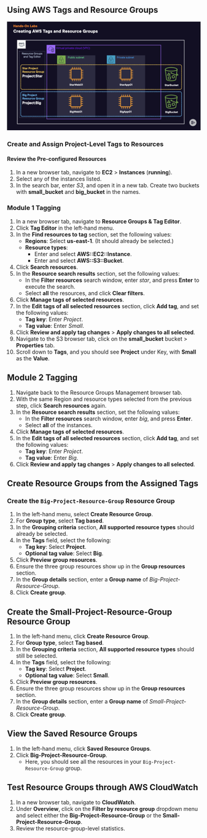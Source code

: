 ## Using AWS Tags and Resource Groups

![image](../images/aws-resource-group.png)

### Create and Assign Project-Level Tags to Resources

#### Review the Pre-configured Resources

1. In a new browser tab, navigate to **EC2** > **Instances** (**running**).
2. Select any of the instances listed.
3. In the search bar, enter _S3_, and open it in a new tab. Create two buckets with **small_bucket** and **big_bucket** in the names.

### Module 1 Tagging

1. In a new browser tab, navigate to **Resource Groups & Tag Editor**.
2. Click **Tag Editor** in the left-hand menu.
3. In the **Find resources to tag** section, set the following values:
   - **Regions**: Select **us-east-1**. (It should already be selected.)
   - **Resource types**:
     - Enter and select **AWS::EC2::Instance**.
     - Enter and select **AWS::S3::Bucket**.
4. Click **Search resources**.
5. In the **Resource search results** section, set the following values:
   - In the **Filter resources** search window, enter _star_, and press **Enter** to execute the search.
   - Select **all** the resources, and click **Clear filters**.
6. Click **Manage tags of selected resources**.
7. In the **Edit tags of all selected resources** section, click **Add tag**, and set the following values:
   - **Tag key**: Enter _Project_.
   - **Tag value**: Enter _Small_.
8. Click **Review and apply tag changes** > **Apply changes to all selected**.
9. Navigate to the S3 browser tab, click on the **small_bucket** bucket > **Properties** tab.
10. Scroll down to **Tags**, and you should see **Project** under Key, with **Small** as the **Value**.

## Module 2 Tagging

1. Navigate back to the Resource Groups Management browser tab.
2. With the same Region and resource types selected from the previous step, click **Search resources** again.
3. In the **Resource search results** section, set the following values:
   - In the **Filter resources** search window, enter _big_, and press **Enter**.
   - Select **all** of the instances.
4. Click **Manage tags of selected resources**.
5. In the **Edit tags of all selected resources** section, click **Add tag**, and set the following values:
   - **Tag key**: Enter _Project_.
   - **Tag value**: Enter _Big_.
6. Click **Review and apply tag changes** > **Apply changes to all selected**.

## Create Resource Groups from the Assigned Tags

### Create the `Big-Project-Resource-Group` Resource Group

1. In the left-hand menu, select **Create Resource Group**.
2. For **Group type**, select **Tag based**.
3. In the **Grouping criteria** section, **All supported resource types** should already be selected.
4. In the **Tags** field, select the following:
   - **Tag key**: Select **Project**.
   - **Optional tag value**: Select **Big**.
5. Click **Preview group resources**.
6. Ensure the three group resources show up in the **Group resources** section.
7. In the **Group details** section, enter a **Group name** of _Big-Project-Resource-Group_.
8. Click **Create group**.

## Create the Small-Project-Resource-Group Resource Group

1. In the left-hand menu, click **Create Resource Group**.
2. For **Group type**, select **Tag based**.
3. In the **Grouping criteria** section, **All supported resource types** should still be selected.
4. In the **Tags** field, select the following:
   - **Tag key**: Select **Project**.
   - **Optional tag value**: Select **Small**.
5. Click **Preview group resources**.
6. Ensure the three group resources show up in the **Group resources** section.
7. In the **Group details** section, enter a **Group name** of _Small-Project-Resource-Group_.
8. Click **Create group**.

## View the Saved Resource Groups

1. In the left-hand menu, click **Saved Resource Groups**.
2. Click **Big-Project-Resource-Group**.
   - Here, you should see all the resources in your `Big-Project-Resource-Group` group.

## Test Resource Groups through AWS CloudWatch

1. In a new browser tab, navigate to **CloudWatch**.
2. Under **Overview**, click on the **Filter by resource group** dropdown menu and select either the **Big-Project-Resource-Group** or the **Small-Project-Resource-Group**.
3. Review the resource-group-level statistics.
